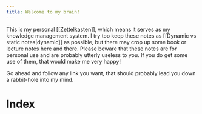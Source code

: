 ```yaml
---
title: Welcome to my brain!
---
```


This is my personal [[Zettelkasten]], which means it serves as my knowledge management system. I try too keep these notes as [[Dynamic vs static notes|dynamic]] as possible, but there may crop up some book or lecture notes here and there. Please beware that these notes are for personal use and are probably utterly useless to you. If you do get some use of them, that would make me very happy!

Go ahead and follow any link you want, that should probably lead you down a rabbit-hole into my mind.

# Index
